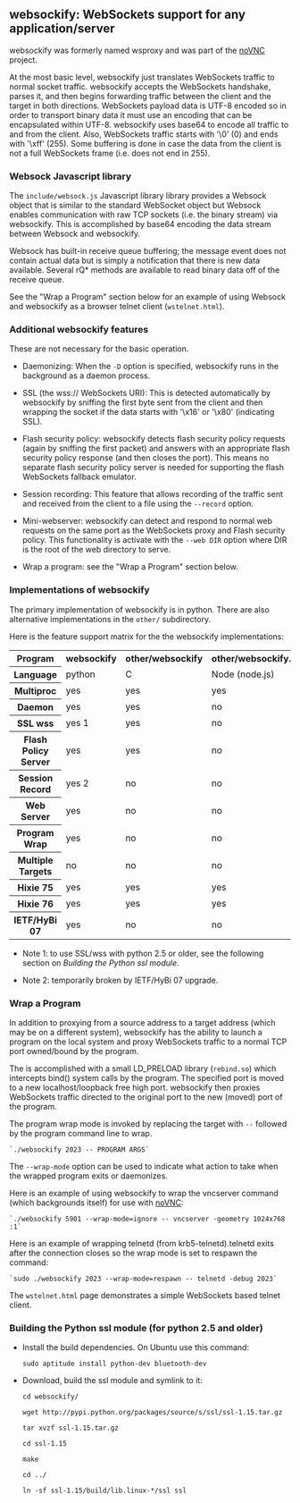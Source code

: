 ## websockify: WebSockets support for any application/server

websockify was formerly named wsproxy and was part of the
[noVNC](https://github.com/kanaka/noVNC) project.

At the most basic level, websockify just translates WebSockets traffic
to normal socket traffic. websockify accepts the WebSockets handshake,
parses it, and then begins forwarding traffic between the client and
the target in both directions. WebSockets payload data is UTF-8
encoded so in order to transport binary data it must use an encoding
that can be encapsulated within UTF-8. websockify uses base64 to encode
all traffic to and from the client. Also, WebSockets traffic starts
with '\0' (0) and ends with '\xff' (255). Some buffering is done in
case the data from the client is not a full WebSockets frame (i.e.
does not end in 255).


### Websock Javascript library

The `include/websock.js` Javascript library library provides a Websock
object that is similar to the standard WebSocket object but Websock
enables communication with raw TCP sockets (i.e. the binary stream)
via websockify. This is accomplished by base64 encoding the data
stream between Websock and websockify.

Websock has built-in receive queue buffering; the message event
does not contain actual data but is simply a notification that
there is new data available. Several rQ* methods are available to
read binary data off of the receive queue.

See the "Wrap a Program" section below for an example of using Websock
and websockify as a browser telnet client (`wstelnet.html`).


### Additional websockify features

These are not necessary for the basic operation.

* Daemonizing: When the `-D` option is specified, websockify runs
  in the background as a daemon process.

* SSL (the wss:// WebSockets URI): This is detected automatically by
  websockify by sniffing the first byte sent from the client and then
  wrapping the socket if the data starts with '\x16' or '\x80'
  (indicating SSL).

* Flash security policy: websockify detects flash security policy
  requests (again by sniffing the first packet) and answers with an
  appropriate flash security policy response (and then closes the
  port). This means no separate flash security policy server is needed
  for supporting the flash WebSockets fallback emulator.

* Session recording: This feature that allows recording of the traffic
  sent and received from the client to a file using the `--record`
  option.

* Mini-webserver: websockify can detect and respond to normal web
  requests on the same port as the WebSockets proxy and Flash security
  policy. This functionality is activate with the `--web DIR` option
  where DIR is the root of the web directory to serve.

* Wrap a program: see the "Wrap a Program" section below.


### Implementations of websockify

The primary implementation of websockify is in python. There are also
alternative implementations in the `other/` subdirectory.

Here is the feature support matrix for the the websockify
implementations:

<table>
    <tr>
        <th>Program</th>
        <th>websockify</th>
        <th>other/websockify</th>
        <th>other/websockify.js</th>
        <th>other/kumina</th>
    </tr> <tr>
        <th>Language</th>
        <td>python</td>
        <td>C</td>
        <td>Node (node.js)</td>
        <td>C</td>
    </tr> <tr>
        <th>Multiproc</th>
        <td>yes</td>
        <td>yes</td>
        <td>yes</td>
        <td>no</td>
    </tr> <tr>
        <th>Daemon</th>
        <td>yes</td>
        <td>yes</td>
        <td>no</td>
        <td>no</td>
    </tr> <tr>
        <th>SSL wss</th>
        <td>yes 1</td>
        <td>yes</td>
        <td>no</td>
        <td>no</td>
    </tr> <tr>
        <th>Flash Policy Server</th>
        <td>yes</td>
        <td>yes</td>
        <td>no</td>
        <td>yes</td>
    </tr> <tr>
        <th>Session Record</th>
        <td>yes 2</td>
        <td>no</td>
        <td>no</td>
        <td>no</td>
    </tr> <tr>
        <th>Web Server</th>
        <td>yes</td>
        <td>no</td>
        <td>no</td>
        <td>no</td>
    </tr> <tr>
        <th>Program Wrap</th>
        <td>yes</td>
        <td>no</td>
        <td>no</td>
        <td>no</td>
    </tr> <tr>
        <th>Multiple Targets</th>
        <td>no</td>
        <td>no</td>
        <td>no</td>
        <td>yes</td>
    </tr> <tr>
        <th>Hixie 75</th>
        <td>yes</td>
        <td>yes</td>
        <td>yes</td>
        <td>no</td>
    </tr> <tr>
        <th>Hixie 76</th>
        <td>yes</td>
        <td>yes</td>
        <td>yes</td>
        <td>yes</td>
    </tr> <tr>
        <th>IETF/HyBi 07</th>
        <td>yes</td>
        <td>no</td>
        <td>no</td>
        <td>no</td>
    </tr>
</table>


* Note 1: to use SSL/wss with python 2.5 or older, see the following
  section on *Building the Python ssl module*.

* Note 2: temporarily broken by IETF/HyBi 07 upgrade.


### Wrap a Program

In addition to proxying from a source address to a target address
(which may be on a different system), websockify has the ability to
launch a program on the local system and proxy WebSockets traffic to
a normal TCP port owned/bound by the program.

The is accomplished with a small LD_PRELOAD library (`rebind.so`)
which intercepts bind() system calls by the program. The specified
port is moved to a new localhost/loopback free high port. websockify
then proxies WebSockets traffic directed to the original port to the
new (moved) port of the program.

The program wrap mode is invoked by replacing the target with `--`
followed by the program command line to wrap.

    `./websockify 2023 -- PROGRAM ARGS`

The `--wrap-mode` option can be used to indicate what action to take
when the wrapped program exits or daemonizes.

Here is an example of using websockify to wrap the vncserver command
(which backgrounds itself) for use with
[noVNC](https://github.com/kanaka/noVNC):

    `./websockify 5901 --wrap-mode=ignore -- vncserver -geometry 1024x768 :1`

Here is an example of wrapping telnetd (from krb5-telnetd).telnetd
exits after the connection closes so the wrap mode is set to respawn
the command:

    `sudo ./websockify 2023 --wrap-mode=respawn -- telnetd -debug 2023`

The `wstelnet.html` page demonstrates a simple WebSockets based telnet
client.


### Building the Python ssl module (for python 2.5 and older)

* Install the build dependencies. On Ubuntu use this command:

    `sudo aptitude install python-dev bluetooth-dev`

* Download, build the ssl module and symlink to it:

    `cd websockify/`

    `wget http://pypi.python.org/packages/source/s/ssl/ssl-1.15.tar.gz`

    `tar xvzf ssl-1.15.tar.gz`

    `cd ssl-1.15`

    `make`

    `cd ../`

    `ln -sf ssl-1.15/build/lib.linux-*/ssl ssl`

